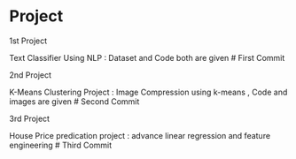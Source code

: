 # Project
1st Project 

Text Classifier Using NLP : Dataset and Code both are given                                             # First Commit

2nd Project

 
 K-Means Clustering Project : Image Compression using k-means , Code and images are given                # Second Commit
 
 3rd Project
 
 House Price predication project : advance linear regression and feature engineering                  # Third Commit
